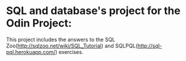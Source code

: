 # SQL and database's project for the Odin Project:

This project includes the answers to the SQL Zoo(http://sqlzoo.net/wiki/SQL_Tutorial) and SQLPQL(http://sql-pql.herokuapp.com/) exercises.
